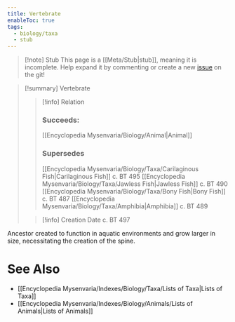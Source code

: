 ```yaml
---
title: Vertebrate
enableToc: true
tags:
  - biology/taxa
  - stub
---
```


> [!note] Stub
> This page is a [[Meta/Stub|stub]], meaning it is incomplete. Help expand it by commenting or create a new [issue](https://github.com/RagtimeGal/quartz--encyclopedia-mysenvaria/issues/new/choose) on the git!


> [!summary] Vertebrate
> > [!info] Relation
> > ### Succeeds:
> > [[Encyclopedia Mysenvaria/Biology/Animal|Animal]]
> > ### Supersedes 
> > [[Encyclopedia Mysenvaria/Biology/Taxa/Carilaginous Fish|Carilaginous Fish]] c. BT 495
> > [[Encyclopedia Mysenvaria/Biology/Taxa/Jawless Fish|Jawless Fish]] c. BT 490
> > [[Encyclopedia Mysenvaria/Biology/Taxa/Bony Fish|Bony Fish]] c. BT 487
> > [[Encyclopedia Mysenvaria/Biology/Taxa/Amphibia|Amphibia]] c. BT 489
>
> > [!info] Creation Date
> > c. BT 497

Ancestor created to function in aquatic environments and grow larger in size, necessitating the creation of the spine.

# See Also
- [[Encyclopedia Mysenvaria/Indexes/Biology/Taxa/Lists of Taxa|Lists of Taxa]]
- [[Encyclopedia Mysenvaria/Indexes/Biology/Animals/Lists of Animals|Lists of Animals]]
